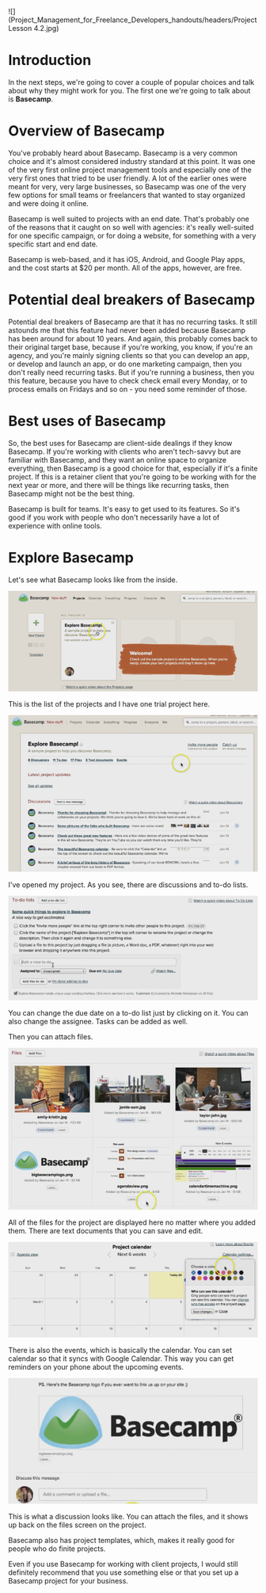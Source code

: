 ![](Project_Management_for_Freelance_Developers_handouts/headers/Project Lesson 4.2.jpg)
# Introduction

In the next steps, we're going to cover a couple of popular choices and talk about why they might work for you. The first one we're going to talk about is **Basecamp**.

# Overview of Basecamp

You've probably heard about Basecamp. Basecamp is a very common choice and it's almost considered industry standard at this point. It was one of the very first online project management tools and especially one of the very first ones that tried to be user friendly. A lot of the earlier ones were meant for very, very large businesses, so Basecamp was one of the very few options for small teams or freelancers that wanted to stay organized and were doing it online.

Basecamp is well suited to projects with an end date. That's probably one of the reasons that it caught on so well with agencies: it's really well-suited for one specific campaign, or for doing a website, for something with a very specific start and end date.

Basecamp is web-based, and it has iOS, Android, and Google Play apps, and the cost starts at $20 per month. All of the apps, however, are free.

# Potential deal breakers of Basecamp

Potential deal breakers of Basecamp are that it has no recurring tasks. It still astounds me that this feature had never been added because Basecamp has been around for about 10 years. And again, this probably comes back to their original target base, because if you're working, you know, if you're an agency, and you're mainly signing clients so that you can develop an app, or develop and launch an app, or do one marketing campaign, then you don't really need recurring tasks. But if you're running a business, then you this feature, because you have to check check email every Monday, or to process emails on Fridays and so on - you need some reminder of those.

# Best uses of Basecamp

So, the best uses for Basecamp are client-side dealings if they know Basecamp. If you're working with clients who aren't tech-savvy but are familiar with Basecamp, and they want an online space to organize everything, then Basecamp is a good choice for that, especially if it's a finite project. If this is a retainer client that you're going to be working with for the next year or more, and there will be things like recurring tasks, then Basecamp might not be the best thing.

Basecamp is built for teams. It's easy to get used to its features. So it's good if you work with people who don't necessarily have a lot of experience with online tools.

# Explore Basecamp

Let's see what Basecamp looks like from the inside.

![](Project_Management_for_Freelance_Developers_handouts/img/4-2_projects.png)

This is the list of the projects and I have one trial project here. 

![](Project_Management_for_Freelance_Developers_handouts/img/4-2_todos.png)

I've opened my project. As you see, there are discussions and to-do lists.

![](Project_Management_for_Freelance_Developers_handouts/img/4-2_todos_detail.png)

You can change the due date on a to-do list just by clicking on it. You can also change the assignee. Tasks can be added as well.

Then you can attach files.

![](Project_Management_for_Freelance_Developers_handouts/img/4-2_files.png)

All of the files for the project are displayed here no matter where you added them. There are text documents that you can save and edit.

![](Project_Management_for_Freelance_Developers_handouts/img/4-2_calendar.png)

There is also the events, which is basically the calendar. You can set calendar so that it syncs with Google Calendar. This way you can get reminders on your phone about the upcoming events.

![](Project_Management_for_Freelance_Developers_handouts/img/4-2_discussion.png)

This is what a discussion looks like. You can attach the files, and it shows up back on the files screen on the project.

Basecamp also has project templates, which, makes it really good for people who do finite projects.

Even if you use Basecamp for working with client projects, I would still definitely recommend that you use something else or that you set up a Basecamp project for your business.